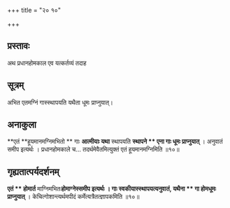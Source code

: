 +++
title = "२० १०"

+++

## प्रस्तावः
अथ प्रधानहोमकाल एव यत्कर्तव्यं तदाह

## सूत्रम्
अभित एतमग्निं गास्स्थापयति यथैता धूमः प्राप्नुयात्।

## अनाकुला
**एतं **हूयमानमग्निमभितो ** गाः **आत्मीयाः यथा** स्थापयति **स्थापने ** एना गाः धूमः प्राप्नुयात्** ।
अनुवातं समीप इत्यर्थः ।
प्रधानहोमकाले च... तदर्थमेवैतमित्युक्तं एतं हूयमानमग्निमिति ॥१०॥

## गृह्यतात्पर्यदर्शनम्
**एतं ** होमार्त** माग्निमभितः**होमाग्नेस्समीप इत्यर्थः ।
**गाः **स्वकीयास्स्थापयत्यनुवातं,** यथैना ** गा होमधूमः** प्राप्नुयात्** ।
केचित्गोशान्त्यर्थमपीदं कर्मेत्यत्रैतत्ज्ञापकमिति ॥१०॥
